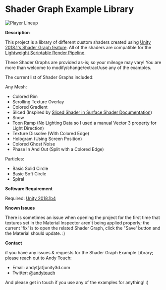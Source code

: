 # Shader Graph Example Library

![Player Lineup](https://i.imgur.com/kASJxN1.png)

**Description**

This project is a library of different custom shaders created using [Unity 2018.1's Shader Graph feature](https://forum.unity.com/threads/feedback-wanted-shader-graph.511960/). All of the shaders are compatible for the [Lightweight Scriptable Render Pipeline](https://forum.unity.com/threads/feedback-wanted-scriptable-render-pipelines.470095/).

These Shader Graphs are provided as-is; so your mileage may vary! You are more than welcome to modify/change/extract/use any of the examples.

The current list of Shader Graphs included:

Any Mesh:
- Colored Rim
- Scrolling Texture Overlay
- Colored Gradient
- Sliced (Inspired by 
[Sliced Shader in Surface Shader Documentation](https://docs.unity3d.com/Manual/SL-SurfaceShaderExamples.html))
- Snow
- Toon Ramp (No Lighting Data so I used a manual Vector 3 property for Light Direction)
- Texture Dissolve (With Colored Edge)
- Hologram (Using Screen Position)
- Colored Ghost Noise
- Phase In And Out (Split with a Colored Edge)

Particles:
- Basic Solid Circle
- Basic Soft Circle
- Spiral



**Software Requirement**

Required: [Unity 2018.1b4](https://unity3d.com/unity/beta/unity2018.1.0b4)


**Known Issues**

There is sometimes an issue when opening the project for the first time that textures set in the Material Inspector aren't being applied properly; the current 'fix' is to open the related Shader Graph, click the "Save' button and the Material should update. :)


**Contact**

if you have any issues & requests for the Shader Graph Example Library; please reach out to Andy Touch:
- Email: andyt[at]unity3d.com
- Twitter: [@andytouch](https://twitter.com/andytouch)

And please get in touch if you use any of the examples for anything! :)
